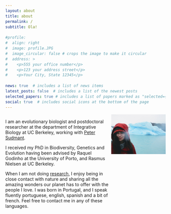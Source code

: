 ```yaml
---
layout: about
title: about
permalink: /
subtitle: Ola!

#profile:
#  align: right
#  image: profile.JPG
#  image_circular: false # crops the image to make it circular
#  address: >
#    <p>555 your office number</p>
#    <p>123 your address street</p>
#    <p>Your City, State 12345</p>

news: true  # includes a list of news items
latest_posts: false  # includes a list of the newest posts
selected_papers: true # includes a list of papers marked as "selected={true}"
social: true  # includes social icons at the bottom of the page
---
```


<div style="width: 65%; float: left;">
    <p>
        I am an evolutionary biologist and postdoctoral researcher at the department of Integrative Biology at UC Berkeley, working with <a href="http://www.sudmantlab.org/index.html">Peter Sudmant</a>.
    </p>
    <p>
        I received my PhD in Biodiversity, Genetics and Evolution having been advised by Raquel Godinho at the University of Porto, and Rasmus Nielsen at UC Berkeley.
    </p>
    <p>
        When I am not doing <a href="https://joanocha.github.io/projects/">research</a>, I enjoy being in close contact with nature and sharing all the amazing wonders our planet has to offer with the people I love. I was born in Portugal, and I speak fluently portuguese, english, spanish and a bit of french. Feel free to contact me in any of these languages.
    </p>
</div>

<div style="width: 34%; float: right;">
    <img src="../assets/img/profile.JPG" width="360" style="display: block; margin: auto; margin-bottom: 20px;">
</div>

<div style="clear: both;"></div>
